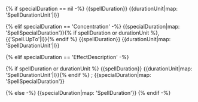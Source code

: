 {% if specialDuration == nil -%}
{{spellDuration}} {{durationUnit|map: 'SpellDurationUnit'|l}}

{% elif specialDuration == 'Concentration' -%}
{{specialDuration|map: 'SpellSpecialDuration'}}{% if spellDuration or durationUnit %}, {{'Spell.UpTo'|l}}{% endif %} {{spellDuration}} {{durationUnit|map: 'SpellDurationUnit'|l}}

{% elif specialDuration == 'EffectDescription' -%}

{% if spellDuration or durationUnit %} {{spellDuration}} {{durationUnit|map: 'SpellDurationUnit'|l}}{% endif %} ; {{specialDuration|map: 'SpellSpecialDuration'}}

{% else -%}
{{specialDuration|map: 'SpellDuration'}}
{% endif -%}  